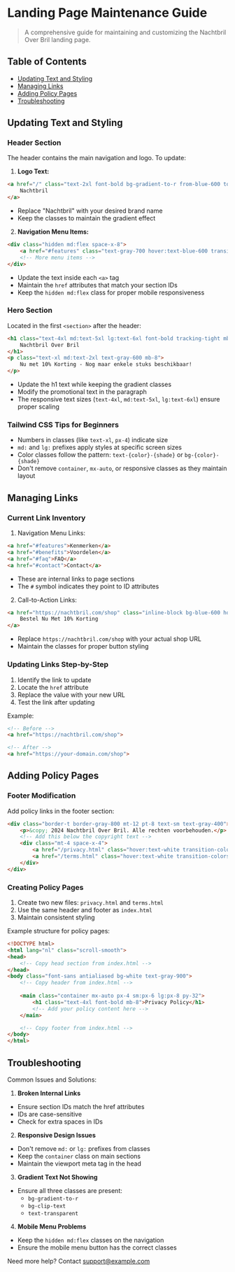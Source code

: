 # Landing Page Maintenance Guide
> A comprehensive guide for maintaining and customizing the Nachtbril Over Bril landing page.

## Table of Contents
- [Updating Text and Styling](#updating-text-and-styling)
- [Managing Links](#managing-links)
- [Adding Policy Pages](#adding-policy-pages)
- [Troubleshooting](#troubleshooting)

## Updating Text and Styling

### Header Section
The header contains the main navigation and logo. To update:

1. **Logo Text:**
```html
<a href="/" class="text-2xl font-bold bg-gradient-to-r from-blue-600 to-purple-600 bg-clip-text text-transparent">
    Nachtbril
</a>
```
- Replace "Nachtbril" with your desired brand name
- Keep the classes to maintain the gradient effect

2. **Navigation Menu Items:**
```html
<div class="hidden md:flex space-x-8">
    <a href="#features" class="text-gray-700 hover:text-blue-600 transition-colors duration-300">Kenmerken</a>
    <!-- More menu items -->
</div>
```
- Update the text inside each `<a>` tag
- Maintain the `href` attributes that match your section IDs
- Keep the `hidden md:flex` class for proper mobile responsiveness

### Hero Section
Located in the first `<section>` after the header:

```html
<h1 class="text-4xl md:text-5xl lg:text-6xl font-bold tracking-tight mb-6 bg-gradient-to-r from-blue-600 to-purple-600 bg-clip-text text-transparent">
    Nachtbril Over Bril
</h1>
<p class="text-xl md:text-2xl text-gray-600 mb-8">
    Nu met 10% Korting - Nog maar enkele stuks beschikbaar!
</p>
```
- Update the h1 text while keeping the gradient classes
- Modify the promotional text in the paragraph
- The responsive text sizes (`text-4xl`, `md:text-5xl`, `lg:text-6xl`) ensure proper scaling

### Tailwind CSS Tips for Beginners
- Numbers in classes (like `text-xl`, `px-4`) indicate size
- `md:` and `lg:` prefixes apply styles at specific screen sizes
- Color classes follow the pattern: `text-{color}-{shade}` or `bg-{color}-{shade}`
- Don't remove `container`, `mx-auto`, or responsive classes as they maintain layout

## Managing Links

### Current Link Inventory
1. Navigation Menu Links:
```html
<a href="#features">Kenmerken</a>
<a href="#benefits">Voordelen</a>
<a href="#faq">FAQ</a>
<a href="#contact">Contact</a>
```
- These are internal links to page sections
- The `#` symbol indicates they point to ID attributes

2. Call-to-Action Links:
```html
<a href="https://nachtbril.com/shop" class="inline-block bg-blue-600 hover:bg-blue-700 text-white font-semibold px-8 py-4 rounded-full">
    Bestel Nu Met 10% Korting
</a>
```
- Replace `https://nachtbril.com/shop` with your actual shop URL
- Maintain the classes for proper button styling

### Updating Links Step-by-Step
1. Identify the link to update
2. Locate the `href` attribute
3. Replace the value with your new URL
4. Test the link after updating

Example:
```html
<!-- Before -->
<a href="https://nachtbril.com/shop">

<!-- After -->
<a href="https://your-domain.com/shop">
```

## Adding Policy Pages

### Footer Modification
Add policy links in the footer section:

```html
<div class="border-t border-gray-800 mt-12 pt-8 text-sm text-gray-400">
    <p>&copy; 2024 Nachtbril Over Bril. Alle rechten voorbehouden.</p>
    <!-- Add this below the copyright text -->
    <div class="mt-4 space-x-4">
        <a href="/privacy.html" class="hover:text-white transition-colors duration-300">Privacy Policy</a>
        <a href="/terms.html" class="hover:text-white transition-colors duration-300">Terms & Conditions</a>
    </div>
</div>
```

### Creating Policy Pages
1. Create two new files: `privacy.html` and `terms.html`
2. Use the same header and footer as `index.html`
3. Maintain consistent styling

Example structure for policy pages:
```html
<!DOCTYPE html>
<html lang="nl" class="scroll-smooth">
<head>
    <!-- Copy head section from index.html -->
</head>
<body class="font-sans antialiased bg-white text-gray-900">
    <!-- Copy header from index.html -->
    
    <main class="container mx-auto px-4 sm:px-6 lg:px-8 py-32">
        <h1 class="text-4xl font-bold mb-8">Privacy Policy</h1>
        <!-- Add your policy content here -->
    </main>

    <!-- Copy footer from index.html -->
</body>
</html>
```

## Troubleshooting

Common Issues and Solutions:

1. **Broken Internal Links**
- Ensure section IDs match the href attributes
- IDs are case-sensitive
- Check for extra spaces in IDs

2. **Responsive Design Issues**
- Don't remove `md:` or `lg:` prefixes from classes
- Keep the `container` class on main sections
- Maintain the viewport meta tag in the head

3. **Gradient Text Not Showing**
- Ensure all three classes are present:
  - `bg-gradient-to-r`
  - `bg-clip-text`
  - `text-transparent`

4. **Mobile Menu Problems**
- Keep the `hidden md:flex` classes on the navigation
- Ensure the mobile menu button has the correct classes

Need more help? Contact support@example.com